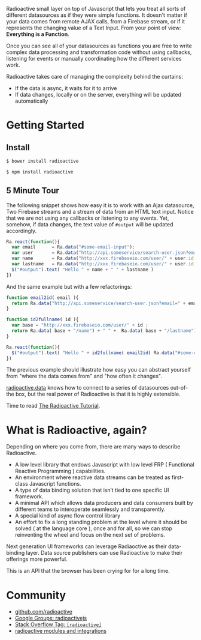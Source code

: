 Radioactive small layer on top of Javascript that lets you treat all sorts of different datasources as if they were simple functions.
It doesn't matter if your data comes from remote AJAX calls, from a Firebase stream, or if it represents the changing value of a Text Input. From your point of view: **Everything is a Function**.

Once you can see all of your datasources as functions you are free to write complex data processing and transformation code without using callbacks, listening for events or manually coordinating how the different services work.

Radioactive takes care of managing the complexity behind the curtains:

* If the data is async, it waits for it to arrive
* If data changes, locally or on the server, everything will be updated automatically

# Getting Started

## Install

```bash
$ bower install radioactive
```

```bash
$ npm install radioactive
```

## 5 Minute Tour

The following snippet shows how easy it is to work with an Ajax datasource, Two Firebase streams and a stream of data from an HTML text input.
Notice that we are not using any callbacks or listening to any events.
Yet, somehow, if data changes, the text value of `#output` will be updated accordingly.

```javascript
Ra.react(function(){
  var email      = Ra.data("#some-email-input");
  var user       = Ra.data("http://api.someservice/search-user.json?email=" + email);
  var name       = Ra.data("http://xxx.firebaseio.com/user/" + user.id + "/name");
  var lastname   = Ra.data("http://xxx.firebaseio.com/user/" + user.id + "/lastname");
  $("#output").text( "Hello " + name + " " + lastname )
})
```

And the same example but with a few refactorings:

```javascript
function email2id( email ){
  return Ra.data("http://api.someservice/search-user.json?email=" + email).id
}

function id2fullname( id ){
  var base = "http://xxx.firebaseio.com/user/" + id ;
  return Ra.data( base + "/name") + " " +  Ra.data( base + "/lastname") 
}

Ra.react(function(){
  $("#output").text( "Hello " + id2fullname( email2id( Ra.data("#some-email-input")  ) ) )
})
```

The previous example should illustrate how easy you can abstract yourself from "where the data comes from" and "how often it changes".

[radioactive.data](radioactive.data) knows how to connect to a series of datasources out-of-the box, but the real power of Radioactive is that it is highly extensible. 

Time to read [The Radioactive Tutorial](https://github.com/radioactive/radioactive/wiki/Radioactive-Tutorial).

# What is Radioactive, again?

Depending on where you come from, there are many ways to describe Radioactive.

* A low level library that endows Javascript with low level FRP ( Functional Reactive Programming ) capabilities.
* An environment where reactive data streams can be treated as first-class Javascript functions.
* A type of data binding solution that isn’t tied to one specific UI framework.
* A minimal API which allows data producers and data consumers built by different teams to interoperate seamlessly and transparently.
* A special kind of async flow control library
* An effort to fix a long standing problem at the level where it should be solved ( at the language core ), once and for all, so we can stop reinventing the wheel and focus on the next set of problems.

Next generation UI frameworks can leverage Radiaoctive as their data-binding layer.
Data source publishers can use Radioactive to make their offerings more powerful.

This is an API that the browser has been crying for for a long time.


# Community

* [github.com/radioactive](https://github.com/radioactive)
* [Google Groups: radioactivejs](https://groups.google.com/forum/#!forum/radioactivejs)
* [Stack Overflow Tag: `[radioactive]`]()
* [radioactive modules and integrations](https://github.com/radioactive/radioactive/wiki/Modules)



